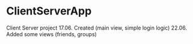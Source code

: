 # ClientServerApp
Client Server project
17.06. Created (main view, simple login logic)
22.06. Added some views (friends, groups)
